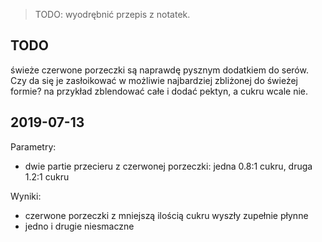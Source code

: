 > TODO: wyodrębnić przepis z notatek.

TODO
----

świeże czerwone porzeczki są naprawdę pysznym dodatkiem do serów. Czy da się je
zasłoikować w możliwie najbardziej zbliżonej do świeżej formie? na przykład
zblendować całe i dodać pektyn, a cukru wcale nie.


2019-07-13
----------

Parametry:

- dwie partie przecieru z czerwonej porzeczki: jedna 0.8:1 cukru, druga 1.2:1
  cukru

Wyniki:

- czerwone porzeczki z mniejszą ilością cukru wyszły zupełnie płynne
- jedno i drugie niesmaczne
